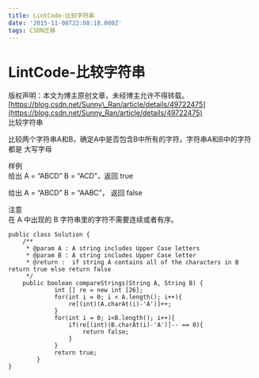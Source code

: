 ```yaml
---
title: LintCode-比较字符串
date: '2015-11-08T22:08:18.000Z'
tags: CSDN迁移
---
```


# LintCode-比较字符串

版权声明：本文为博主原创文章，未经博主允许不得转载。 [https://blog.csdn.net/Sunny\_Ran/article/details/49722475](https://blog.csdn.net/Sunny_Ran/article/details/49722475)  
比较字符串

比较两个字符串A和B，确定A中是否包含B中所有的字符。字符串A和B中的字符都是 大写字母

样例  
给出 A = “ABCD” B = “ACD”，返回 true

给出 A = “ABCD” B = “AABC”， 返回 false

注意  
在 A 中出现的 B 字符串里的字符不需要连续或者有序。

```text
public class Solution {
    /**
     * @param A : A string includes Upper Case letters
     * @param B : A string includes Upper Case letter
     * @return :  if string A contains all of the characters in B return true else return false
     */
    public boolean compareStrings(String A, String B) {
             int [] re = new int [26];
             for(int i = 0; i < A.length(); i++){
                 re[(int)(A.charAt(i)-'A')]++;
             }
             for(int i = 0; i<B.length(); i++){
                 if(re[(int)(B.charAt(i)-'A')]-- == 0){
                     return false;
                 }
             }
             return true;
        }
}
```

